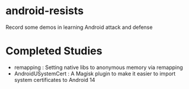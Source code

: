 # android-resists

Record some demos in learning Android attack and defense

# Completed Studies

* remapping : Setting native libs to anonymous memory via remapping
* AndroidUSystemCert : A Magisk plugin to make it easier to import system certificates to Android 14